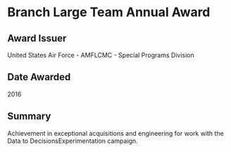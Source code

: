 # Branch Large Team Annual Award

## Award Issuer

United States Air Force - AMFLCMC - Special Programs Division

## Date Awarded

2016

## Summary

Achievement in exceptional acquisitions and engineering for work with the Data to DecisionsExperimentation campaign.

